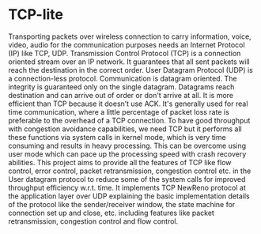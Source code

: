 # TCP-lite

Transporting packets over wireless connection to carry information, voice, video, audio for the communication purposes needs an Internet Protocol (IP) like TCP, UDP. Transmission Control Protocol (TCP) is a connection oriented stream over an IP network. It guarantees that all sent packets will reach the destination in the correct order. User Datagram Protocol (UDP) is a connection-less protocol. Communication is datagram oriented. The integrity is guaranteed only on the single datagram. Datagrams reach destination and can arrive out of order or don't arrive at all. It is more efficient than TCP because it doesn’t use ACK. It's generally used for real time communication, where a little percentage of packet loss rate is preferable to the overhead of a TCP connection. To have good throughput with congestion avoidance capabilities, we need TCP but it performs all these functions via system calls in kernel mode, which is very time consuming and results in heavy processing. This can be overcome using user mode which can pace up the processing speed with crash recovery abilities. This project aims to provide all the features of TCP like flow control, error control, packet retransmission, congestion control etc. in the User datagram protocol to reduce some of the system calls for improved throughput efficiency w.r.t. time. It implements TCP NewReno protocol at the application layer over UDP explaining the basic implementation details of the protocol like the sender/receiver window, the state machine for connection set up and close, etc. including features like packet retransmission, congestion control and flow control.
